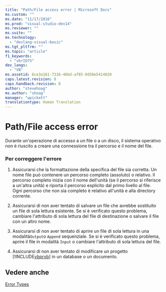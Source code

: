 ```yaml
---
title: "Path/File access error | Microsoft Docs"
ms.custom: ""
ms.date: "11/17/2016"
ms.prod: "visual-studio-dev14"
ms.reviewer: ""
ms.suite: ""
ms.technology: 
  - "devlang-visual-basic"
ms.tgt_pltfrm: ""
ms.topic: "article"
f1_keywords: 
  - "vbrID75"
dev_langs: 
  - "VB"
ms.assetid: 6ce3a161-7316-46bd-a785-0d50e5414020
caps.latest.revision: 8
caps.handback.revision: 8
author: "stevehoag"
ms.author: "shoag"
manager: "wpickett"
translationtype: Human Translation
---
```

# Path/File access error
Durante un'operazione di accesso a un file o a un disco, il sistema operativo non è riuscito a creare una connessione tra il percorso e il nome del file.  
  
### Per correggere l'errore  
  
1.  Assicurarsi che la formattazione della specifica del file sia corretta.  Un nome file può contenere un percorso completo \(assoluto\) o relativo.  Il percorso completo inizia con il nome dell'unità \(se il percorso si riferisce a un'altra unità\) e riporta il percorso esplicito dal primo livello al file.  Ogni percorso che non sia completo è relativo all'unità e alla directory corrente.  
  
2.  Assicurarsi di non aver tentato di salvare un file che avrebbe sostituito un file di sola lettura esistente.  Se si è verificato questo problema, cambiare l'attributo di sola lettura del file di destinazione o salvare il file con un altro nome.  
  
3.  Assicurarsi di non aver tentato di aprire un file di sola lettura in una modalità`Output`o `Append` sequenziale.  Se si è verificato questo problema, aprire il file in modalità `Input` o cambiare l'attributo di sola lettura del file.  
  
4.  Assicurarsi di non aver tentato di modificare un progetto [!INCLUDE[vbprvb](../../../csharp/programming-guide/concepts/linq/includes/vbprvb_md.md)] in un database o un documento.  
  
## Vedere anche  
 [Error Types](../../../visual-basic/programming-guide/language-features/error-types.md)